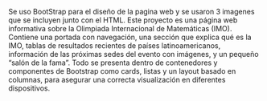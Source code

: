 Se uso BootStrap para el diseño de la pagina web y se usaron 3 imagenes que se incluyen junto con el HTML.
Este proyecto es una página web informativa sobre la Olimpiada Internacional de Matemáticas (IMO).
Contiene una portada con navegación, una sección que explica qué es la IMO, tablas de resultados recientes de países latinoamericanos,
información de las próximas sedes del evento con imágenes, y un pequeño “salón de la fama”.
Todo se presenta dentro de contenedores y componentes de Bootstrap como cards, listas y un layout basado en columnas, para asegurar una correcta 
visualización en diferentes dispositivos.
